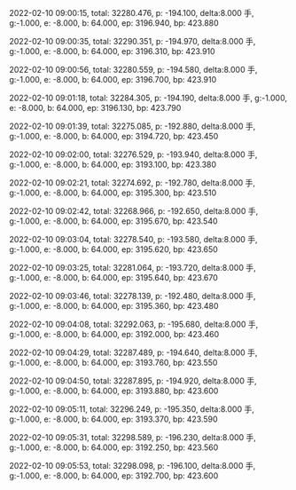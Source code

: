 2022-02-10 09:00:15, total: 32280.476, p: -194.100, delta:8.000 手, g:-1.000, e: -8.000, b: 64.000, ep: 3196.940, bp: 423.880

2022-02-10 09:00:35, total: 32290.351, p: -194.970, delta:8.000 手, g:-1.000, e: -8.000, b: 64.000, ep: 3196.310, bp: 423.910

2022-02-10 09:00:56, total: 32280.559, p: -194.580, delta:8.000 手, g:-1.000, e: -8.000, b: 64.000, ep: 3196.700, bp: 423.910

2022-02-10 09:01:18, total: 32284.305, p: -194.190, delta:8.000 手, g:-1.000, e: -8.000, b: 64.000, ep: 3196.130, bp: 423.790

2022-02-10 09:01:39, total: 32275.085, p: -192.880, delta:8.000 手, g:-1.000, e: -8.000, b: 64.000, ep: 3194.720, bp: 423.450

2022-02-10 09:02:00, total: 32276.529, p: -193.940, delta:8.000 手, g:-1.000, e: -8.000, b: 64.000, ep: 3193.100, bp: 423.380

2022-02-10 09:02:21, total: 32274.692, p: -192.780, delta:8.000 手, g:-1.000, e: -8.000, b: 64.000, ep: 3195.300, bp: 423.510

2022-02-10 09:02:42, total: 32268.966, p: -192.650, delta:8.000 手, g:-1.000, e: -8.000, b: 64.000, ep: 3195.670, bp: 423.540

2022-02-10 09:03:04, total: 32278.540, p: -193.580, delta:8.000 手, g:-1.000, e: -8.000, b: 64.000, ep: 3195.620, bp: 423.650

2022-02-10 09:03:25, total: 32281.064, p: -193.720, delta:8.000 手, g:-1.000, e: -8.000, b: 64.000, ep: 3195.640, bp: 423.670

2022-02-10 09:03:46, total: 32278.139, p: -192.480, delta:8.000 手, g:-1.000, e: -8.000, b: 64.000, ep: 3195.360, bp: 423.480

2022-02-10 09:04:08, total: 32292.063, p: -195.680, delta:8.000 手, g:-1.000, e: -8.000, b: 64.000, ep: 3192.000, bp: 423.460

2022-02-10 09:04:29, total: 32287.489, p: -194.640, delta:8.000 手, g:-1.000, e: -8.000, b: 64.000, ep: 3193.760, bp: 423.550

2022-02-10 09:04:50, total: 32287.895, p: -194.920, delta:8.000 手, g:-1.000, e: -8.000, b: 64.000, ep: 3193.880, bp: 423.600

2022-02-10 09:05:11, total: 32296.249, p: -195.350, delta:8.000 手, g:-1.000, e: -8.000, b: 64.000, ep: 3193.370, bp: 423.590

2022-02-10 09:05:31, total: 32298.589, p: -196.230, delta:8.000 手, g:-1.000, e: -8.000, b: 64.000, ep: 3192.250, bp: 423.560

2022-02-10 09:05:53, total: 32298.098, p: -196.100, delta:8.000 手, g:-1.000, e: -8.000, b: 64.000, ep: 3192.700, bp: 423.600